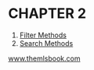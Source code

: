 # CHAPTER 2
<!-- 
In the previous chapter [] was presented. This chapter focuses on []. -->


1. [Filter Methods](https://code.themlsbook.com/chapter6/filter_methods.html)
2. [Search Methods](https://code.themlsbook.com/chapter6/wrapper_methods.html)


www.themlsbook.com
